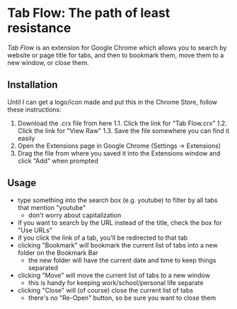 Tab Flow: The path of least resistance
======================================

*Tab Flow* is an extension for Google Chrome which allows you to search by website or page title for tabs, and then to bookmark them, move them to a new window, or close them.

Installation
------------
Until I can get a logo/icon made and put this in the Chrome Store, follow these instructions:

1. Download the .crx file from here
    1.1. Click the link for "Tab Flow.crx"
	1.2. Click the link for "View Raw"
	1.3. Save the file somewhere you can find it easily
2. Open the Extensions page in Google Chrome (Settings -> Extensions)
3. Drag the file from where you saved it into the Extensions window and click "Add" when prompted

Usage
-----
- type something into the search box (e.g. youtube) to filter by all tabs that mention "youtube"
    - don't worry about capitalization
- if you want to search by the URL instead of the title, check the box for "Use URLs"
- if you click the link of a tab, you'll be redirected to that tab
- clicking "Bookmark" will bookmark the current list of tabs into a new folder on the Bookmark Bar
    - the new folder will have the current date and time to keep things separated
- clicking "Move" will move the current list of tabs to a new window
    - this is handy for keeping work/school/personal life separate
- clicking "Close" will (of course) close the current list of tabs
    - there's no "Re-Open" button, so be sure you want to close them

